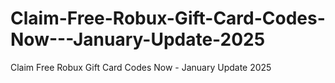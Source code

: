 # Claim-Free-Robux-Gift-Card-Codes-Now---January-Update-2025
Claim Free Robux Gift Card Codes Now - January Update 2025
